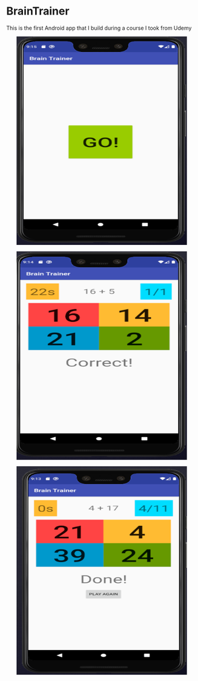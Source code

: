 # BrainTrainer
This is the first Android app that I build during a course I took from Udemy
<p align="center">
  <img src="https://github.com/EdenShtein/BrainTrainer/blob/main/Start.PNG" width="450" height="550">
</p>

<p align="center">
  <img src="https://github.com/EdenShtein/BrainTrainer/blob/main/InGame.PNG" width="450" height="550">
</p>

<p align="center">
  <img src="https://github.com/EdenShtein/BrainTrainer/blob/main/PlayAgain.PNG" width="450" height="550">
</p>
